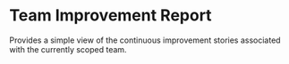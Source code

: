 Team Improvement Report
=======================
Provides a simple view of the continuous improvement stories associated with the currently scoped team.
